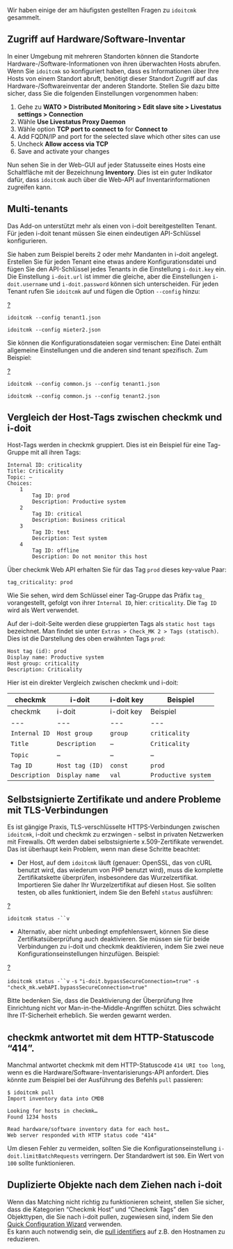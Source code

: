Wir haben einige der am häufigsten gestellten Fragen zu `idoitcmk` gesammelt.

Zugriff auf Hardware/Software-Inventar
--------------------------------------

In einer Umgebung mit mehreren Standorten können die Standorte Hardware-/Software-Informationen von ihren überwachten Hosts abrufen. Wenn Sie `idoitcmk` so konfiguriert haben, dass es Informationen über Ihre Hosts von einem Standort abruft, benötigt dieser Standort Zugriff auf das Hardware-/Softwareinventar der anderen Standorte. Stellen Sie dazu bitte sicher, dass Sie die folgenden Einstellungen vorgenommen haben:

1.  Gehe zu **WATO > Distributed Monitoring > Edit slave site > Livestatus settings > Connection**
2.  Wähle **Use Livestatus Proxy Daemon**
3.  Wähle option **TCP port to connect to** for **Connect to**
4.  Add FQDN/IP and port for the selected slave which other sites can use
5.  Uncheck **Allow access via TCP**
6.  Save and activate your changes

Nun sehen Sie in der Web-GUI auf jeder Statusseite eines Hosts eine Schaltfläche mit der Bezeichnung **Inventory**. Dies ist ein guter Indikator dafür, dass `idoitcmk` auch über die Web-API auf Inventarinformationen zugreifen kann.

Multi-tenants
-------------

Das Add-on unterstützt mehr als einen von i-doit bereitgestellten Tenant. Für jeden i-doit tenant müssen Sie einen eindeutigen API-Schlüssel konfigurieren.

Sie haben zum Beispiel bereits 2 oder mehr Mandanten in i-doit angelegt. Erstellen Sie für jeden Tenant eine etwas andere Konfigurationsdatei und fügen Sie den API-Schlüssel jedes Tenants in die Einstellung `i-doit.key` ein. Die Einstellung `i-doit.url` ist immer die gleiche, aber die Einstellungen `i-doit.username` und `i-doit.password` können sich unterscheiden. Für jeden Tenant rufen Sie `idoitcmk` auf und fügen die Option `--config` hinzu:

[?](#)

`idoitcmk --config tenant1.json`

`idoitcmk --config mieter2.json`

Sie können die Konfigurationsdateien sogar vermischen: Eine Datei enthält allgemeine Einstellungen und die anderen sind tenant spezifisch. Zum Beispiel:

[?](#)

`idoitcmk --config common.js --config tenant1.json`

`idoitcmk --config common.js --config tenant2.json`

Vergleich der Host-Tags zwischen checkmk und i-doit
---------------------------------------------------

Host-Tags werden in checkmk gruppiert. Dies ist ein Beispiel für eine Tag-Gruppe mit all ihren Tags:

```
Internal ID: criticality
Title: Criticality
Topic: –
Choices:
    1
        Tag ID: prod
        Description: Productive system
    2
        Tag ID: critical
        Description: Business critical
    3
        Tag ID: test
        Description: Test system
    4
        Tag ID: offline
        Description: Do not monitor this host

```

Über checkmk Web API erhalten Sie für das Tag `prod` dieses key-value Paar:

```
tag_criticality: prod

```

Wie Sie sehen, wird dem Schlüssel einer Tag-Gruppe das Präfix `tag_` vorangestellt, gefolgt von ihrer `Internal ID`, hier: `criticality`. Die `Tag ID` wird als Wert verwendet.

Auf der i-doit-Seite werden diese gruppierten Tags als `static host tags` bezeichnet. Man findet sie unter `Extras > Check_MK 2 > Tags (statisch)`. Dies ist die Darstellung des oben erwähnten Tags `prod`:

```
Host tag (id): prod
Display name: Productive system
Host group: criticality
Description: Criticality

```

Hier ist ein direkter Vergleich zwischen checkmk und i-doit:

| checkmk | i-doit | i-doit key | Beispiel |
| --- | --- | --- | --- |
| checkmk | i-doit | i-doit key | Beispiel |
| --- | --- | --- | --- |
| `Internal ID` | `Host group` | `group` | `criticality` |
| `Title` | `Description` | –   | `Criticality` |
| `Topic` | –   | –   | –   |
| `Tag ID` | `Host tag (ID)` | `const` | `prod` |
| `Description` | `Display name` | `val` | `Productive system` |

Selbstsignierte Zertifikate und andere Probleme mit TLS-Verbindungen
--------------------------------------------------------------------

Es ist gängige Praxis, TLS-verschlüsselte HTTPS-Verbindungen zwischen `idoitcmk`, i-doit und checkmk zu erzwingen - selbst in privaten Netzwerken mit Firewalls. Oft werden dabei selbstsignierte x.509-Zertifikate verwendet. Das ist überhaupt kein Problem, wenn man diese Schritte beachtet:

*   Der Host, auf dem `idoitcmk` läuft (genauer: OpenSSL, das von cURL benutzt wird, das wiederum von PHP benutzt wird), muss die komplette Zertifikatskette überprüfen, insbesondere das Wurzelzertifikat. Importieren Sie daher Ihr Wurzelzertifikat auf diesen Host. Sie sollten testen, ob alles funktioniert, indem Sie den Befehl `status` ausführen:

[?](#)

`idoitcmk status -``v`

*   Alternativ, aber nicht unbedingt empfehlenswert, können Sie diese Zertifikatsüberprüfung auch deaktivieren. Sie müssen sie für beide Verbindungen zu i-doit und checkmk deaktivieren, indem Sie zwei neue Konfigurationseinstellungen hinzufügen. Beispiel:

[?](#)

`idoitcmk status -``v` `-s` `"i-doit.bypassSecureConnection=true"` `-s` `"check_mk.webAPI.bypassSecureConnection=true"`

Bitte bedenken Sie, dass die Deaktivierung der Überprüfung Ihre Einrichtung nicht vor Man-in-the-Middle-Angriffen schützt. Dies schwächt Ihre IT-Sicherheit erheblich. Sie werden gewarnt werden.

checkmk antwortet mit dem HTTP-Statuscode “414”.
------------------------------------------------

Manchmal antwortet checkmk mit dem HTTP-Statuscode `414 URI too long`, wenn es die Hardware/Software-Inventarisierungs-API anfordert. Dies könnte zum Beispiel bei der Ausführung des Befehls `pull` passieren:

```
$ idoitcmk pull
Import inventory data into CMDB

Looking for hosts in checkmk… 
Found 1234 hosts

Read hardware/software inventory data for each host… 
Web server responded with HTTP status code "414"

```

Um diesen Fehler zu vermeiden, sollten Sie die Konfigurationseinstellung `i-doit.limitBatchRequests` verringern. Der Standardwert ist `500`. Ein Wert von `100` sollte funktionieren.

Duplizierte Objekte nach dem Ziehen nach i-doit
-----------------------------------------------

Wenn das Matching nicht richtig zu funktionieren scheint, stellen Sie sicher, dass die Kategorien “Checkmk Host” und “Checkmk Tags” den Objekttypen, die Sie nach i-doit pullen, zugewiesen sind, indem Sie den [Quick Configuration Wizard](https://kb.i-doit.com/display/de/Zuordnung+von+Kategorien+zu+Objekttypen) verwenden.  
Es kann auch notwendig sein, die [pull identifiers](https://kb.i-doit.com/display/de/checkmk+2%3A+Konfiguration) auf z.B. den Hostnamen zu reduzieren.